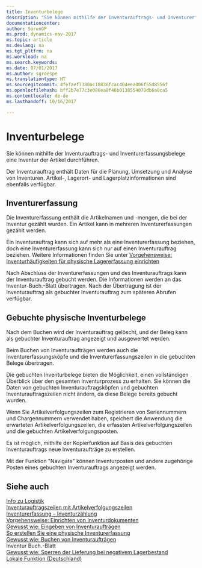 ```yaml
---
title: Inventurbelege
description: "Sie können mithilfe der Inventurauftrags- und Inventurerfassungsbelege eine Inventur der Artikel durchführen."
documentationcenter: 
author: SorenGP
ms.prod: dynamics-nav-2017
ms.topic: article
ms.devlang: na
ms.tgt_pltfrm: na
ms.workload: na
ms.search.keywords: 
ms.date: 07/01/2017
ms.author: sgroespe
ms.translationtype: HT
ms.sourcegitcommit: 4fefaef7380ac10836fcac404eea006f55d8556f
ms.openlocfilehash: bff2b7e77c3e086ea8f46b0138554070db6a0ca5
ms.contentlocale: de-de
ms.lasthandoff: 10/16/2017

---
```

# <a name="physical-inventory-documents"></a>Inventurbelege
Sie können mithilfe der Inventurauftrags- und Inventurerfassungsbelege eine Inventur der Artikel durchführen.  
  
 Der Inventurauftrag enthält Daten für die Planung, Umsetzung und Analyse von Inventuren. Artikel-, Lagerort- und Lagerplatzinformationen sind ebenfalls verfügbar.  
  
## <a name="physical-inventory-recording"></a>Inventurerfassung  
 Die Inventurerfassung enthält die Artikelnamen und -mengen, die bei der Inventur gezählt wurden. Ein Artikel kann in mehreren Inventurerfassungen gezählt werden.  
  
 Ein Inventurauftrag kann sich auf mehr als eine Inventurerfassung beziehen, doch eine Inventurerfassung kann sich nur auf einen Inventurauftrag beziehen. Weitere Informationen finden Sie unter [Vorgehensweise: Inventurhäufigkeiten für physische Lagererfassung einrichten](physical-inventory-recording-counting-physical-inventory.md)  
  
 Nach Abschluss der Inventurerfassungen und des Inventurauftrags kann der Inventurauftrag gebucht werden. Die Informationen werden an das Inventur-Buch.-Blatt übertragen. Nach der Übertragung ist der Inventurauftrag als gebuchter Inventurauftrag zum späteren Abrufen verfügbar.  
  
## <a name="posted-physical-inventory-documents"></a>Gebuchte physische Inventurbelege  
 Nach dem Buchen wird der Inventurauftrag gelöscht, und der Beleg kann als gebuchter Inventurauftrag angezeigt und ausgewertet werden.  
  
 Beim Buchen von Inventuraufträgen werden auch die Inventurerfassungsköpfe und die Inventurerfassungszeilen in die gebuchten Belege übertragen.  
  
 Die gebuchten Inventurbelege bieten die Möglichkeit, einen vollständigen Überblick über den gesamten Inventurprozess zu erhalten. Sie können die Daten von gebuchten Inventurauftragsköpfen und gebuchten Inventurauftragszeilen nicht ändern, da diese Belege bereits gebucht wurden.  
  
 Wenn Sie Artikelverfolgungszeilen zum Registrieren von Seriennummern und Chargennummern verwendet haben, speichert die Anwendung die erwarteten Artikelverfolgungszeilen, die erfassten Artikelverfolgungszeilen und die gebuchten Artikelverfolgungsposten.  
  
 Es ist möglich, mithilfe der Kopierfunktion auf Basis des gebuchten Inventurauftrags neue Inventuraufträge zu erstellen.  
  
 Mit der Funktion "Navigate" können Inventurposten und andere zugehörige Posten eines gebuchten Inventurauftrags angezeigt werden.  
  
## <a name="see-also"></a>Siehe auch  
 [Info zu Logistik](about-warehouse-management.md)   
 [Inventurauftragszeilen mit Artikelverfolgungszeilen](physical-inventory-order-lines-with-item-tracking-lines.md)   
 [Inventurerfassung – Inventurzählung](physical-inventory-recording-counting-physical-inventory.md)   
 [Vorgehensweise: Einrichten von Inventurdokumenten](how-to-set-up-physical-inventory-documents.md)   
 [Gewusst wie: Eingeben von Inventuraufträgen](how-to-enter-physical-inventory-orders.md)   
 [So erstellen Sie eine physische Inventurerfassung](how-to-create-a-physical-inventory-recording.md)   
 [Gewusst wie: Buchen von Inventuraufträgen](how-to-post-physical-inventory-orders.md)   
 Inventur Buch.-Blatt   
 [Gewusst wie: Sperren der Lieferung bei negativem Lagerbestand](how-to-block-shipment-for-negative-inventory.md)   
 [Lokale Funktion (Deutschland)](germany-local-functionality.md)
